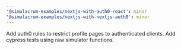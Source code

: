```yaml
---
'@simulacrum-examples/nextjs-with-auth0-react': minor
'@simulacrum-examples/nextjs-with-nextjs-auth0': minor
---
```


Add auth0 rules to restrict profile pages to authenticated clients. Add cypress tests using raw simulator functions.
